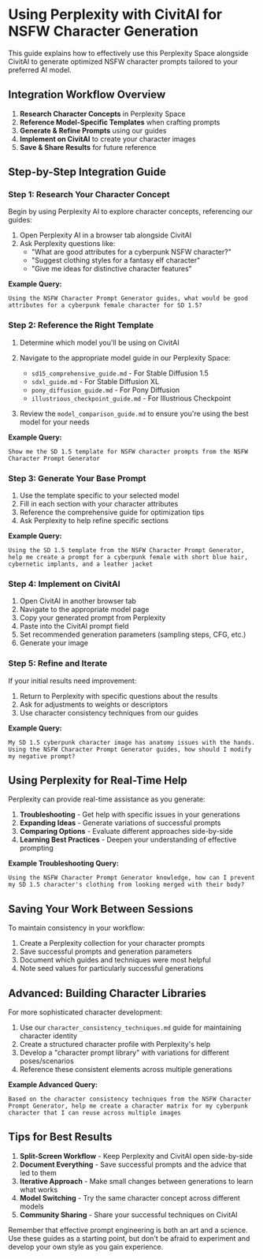# Using Perplexity with CivitAI for NSFW Character Generation

This guide explains how to effectively use this Perplexity Space alongside CivitAI to generate optimized NSFW character prompts tailored to your preferred AI model.

## Integration Workflow Overview

1. **Research Character Concepts** in Perplexity Space
2. **Reference Model-Specific Templates** when crafting prompts
3. **Generate & Refine Prompts** using our guides
4. **Implement on CivitAI** to create your character images
5. **Save & Share Results** for future reference

## Step-by-Step Integration Guide

### Step 1: Research Your Character Concept

Begin by using Perplexity AI to explore character concepts, referencing our guides:

1. Open Perplexity AI in a browser tab alongside CivitAI
2. Ask Perplexity questions like:
   - "What are good attributes for a cyberpunk NSFW character?"
   - "Suggest clothing styles for a fantasy elf character"
   - "Give me ideas for distinctive character features"

**Example Query:**
```
Using the NSFW Character Prompt Generator guides, what would be good attributes for a cyberpunk female character for SD 1.5?
```

### Step 2: Reference the Right Template

1. Determine which model you'll be using on CivitAI
2. Navigate to the appropriate model guide in our Perplexity Space:
   - `sd15_comprehensive_guide.md` - For Stable Diffusion 1.5
   - `sdxl_guide.md` - For Stable Diffusion XL
   - `pony_diffusion_guide.md` - For Pony Diffusion
   - `illustrious_checkpoint_guide.md` - For Illustrious Checkpoint

3. Review the `model_comparison_guide.md` to ensure you're using the best model for your needs

**Example Query:**
```
Show me the SD 1.5 template for NSFW character prompts from the NSFW Character Prompt Generator
```

### Step 3: Generate Your Base Prompt

1. Use the template specific to your selected model
2. Fill in each section with your character attributes
3. Reference the comprehensive guide for optimization tips
4. Ask Perplexity to help refine specific sections

**Example Query:**
```
Using the SD 1.5 template from the NSFW Character Prompt Generator, help me create a prompt for a cyberpunk female with short blue hair, cybernetic implants, and a leather jacket
```

### Step 4: Implement on CivitAI

1. Open CivitAI in another browser tab
2. Navigate to the appropriate model page
3. Copy your generated prompt from Perplexity
4. Paste into the CivitAI prompt field
5. Set recommended generation parameters (sampling steps, CFG, etc.)
6. Generate your image

### Step 5: Refine and Iterate

If your initial results need improvement:

1. Return to Perplexity with specific questions about the results
2. Ask for adjustments to weights or descriptors
3. Use character consistency techniques from our guides

**Example Query:**
```
My SD 1.5 cyberpunk character image has anatomy issues with the hands. Using the NSFW Character Prompt Generator guides, how should I modify my negative prompt?
```

## Using Perplexity for Real-Time Help

Perplexity can provide real-time assistance as you generate:

1. **Troubleshooting** - Get help with specific issues in your generations
2. **Expanding Ideas** - Generate variations of successful prompts
3. **Comparing Options** - Evaluate different approaches side-by-side
4. **Learning Best Practices** - Deepen your understanding of effective prompting

**Example Troubleshooting Query:**
```
Using the NSFW Character Prompt Generator knowledge, how can I prevent my SD 1.5 character's clothing from looking merged with their body?
```

## Saving Your Work Between Sessions

To maintain consistency in your workflow:

1. Create a Perplexity collection for your character prompts
2. Save successful prompts and generation parameters
3. Document which guides and techniques were most helpful
4. Note seed values for particularly successful generations

## Advanced: Building Character Libraries

For more sophisticated character development:

1. Use our `character_consistency_techniques.md` guide for maintaining character identity
2. Create a structured character profile with Perplexity's help
3. Develop a "character prompt library" with variations for different poses/scenarios
4. Reference these consistent elements across multiple generations

**Example Advanced Query:**
```
Based on the character consistency techniques from the NSFW Character Prompt Generator, help me create a character matrix for my cyberpunk character that I can reuse across multiple images
```

## Tips for Best Results

1. **Split-Screen Workflow** - Keep Perplexity and CivitAI open side-by-side
2. **Document Everything** - Save successful prompts and the advice that led to them
3. **Iterative Approach** - Make small changes between generations to learn what works
4. **Model Switching** - Try the same character concept across different models
5. **Community Sharing** - Share your successful techniques on CivitAI

Remember that effective prompt engineering is both an art and a science. Use these guides as a starting point, but don't be afraid to experiment and develop your own style as you gain experience. 